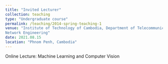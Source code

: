 ```yaml
---
title: "Invited Lecturer"
collection: teaching
type: "Undergraduate course"
permalink: /teaching/2014-spring-teaching-1
venue: "Institute of Technology of Cambodia, Department of Telecommunication and
Network Engineering"
date: 2021.08.15
location: "Phnom Penh, Cambodia"
---
```


Online Lecture: Machine Learning and Computer Vision

